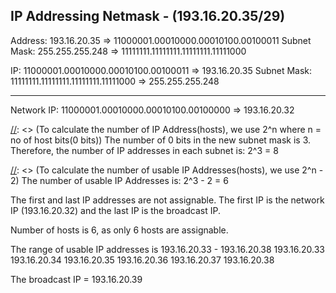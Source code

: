 ## IP Addressing Netmask - (193.16.20.35/29)

Address: 193.16.20.35 => 11000001.00010000.00010100.00100011
Subnet Mask: 255.255.255.248 => 11111111.11111111.11111111.11111000

[//]: <> (To find the Network IP for this particular subnet, we make use of Bitwise & Operator)

IP:      11000001.00010000.00010100.00100011 => 193.16.20.35
Subnet Mask: 11111111.11111111.11111111.11111000 => 255.255.255.248
________________________________________________
Network IP: 11000001.00010000.00010100.00100000 => 193.16.20.32

[//]: <> (To calculate the number of IP Address(hosts), we use 2^n where n = no of host bits(0 bits))
The number of 0 bits in the new subnet mask is 3. Therefore, the number of IP addresses in each subnet is:
          2^3 = 8

[//]: <> (To calculate the number of usable IP Addresses(hosts), we use 2^n - 2)
The number of usable IP Addresses is:
    2^3 - 2 = 6

The first and last IP addresses are not assignable. The first IP is the network IP (193.16.20.32) and the last IP is the broadcast IP. 

Number of hosts is 6, as only 6 hosts are assignable.


The range of usable IP addresses is 193.16.20.33 - 193.16.20.38
193.16.20.33
193.16.20.34
193.16.20.35
193.16.20.36
193.16.20.37
193.16.20.38

The broadcast IP = 193.16.20.39